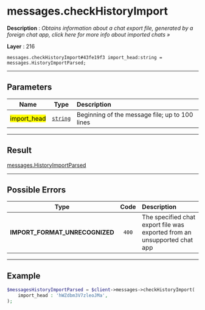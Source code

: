 # messages.checkHistoryImport

**Description** : *Obtains information about a chat export file, generated by a foreign chat app, click here for more info about imported chats &raquo;*

**Layer** : 216

```tl
messages.checkHistoryImport#43fe19f3 import_head:string = messages.HistoryImportParsed;
```

---

## Parameters

| Name | Type | Description |
| :---: | :---: | :--- |
| <mark>import_head</mark> | [`string`](type/string) | Beginning of the message file; up to 100 lines |

---

## Result

[messages.HistoryImportParsed](type/messages.HistoryImportParsed)

---

## Possible Errors

| Type | Code | Description |
| :---: | :---: | :--- |
| **IMPORT_FORMAT_UNRECOGNIZED** | `400` | The specified chat export file was exported from an unsupported chat app |

---

## Example

```php
$messagesHistoryImportParsed = $client->messages->checkHistoryImport(
	import_head : 'hWZdbm3V7zleoJMa',
);
```
